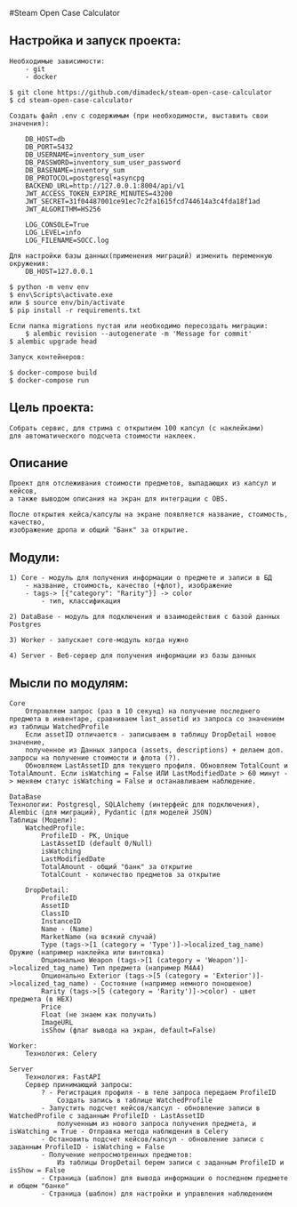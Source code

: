#Steam Open Case Calculator

## Настройка и запуск проекта:

    Необходимые зависимости:
        - git
        - docker

    $ git clone https://github.com/dimadeck/steam-open-case-calculator
    $ cd steam-open-case-calculator

    Создать файл .env с содержимым (при необходимости, выставить свои значения):

        DB_HOST=db
        DB_PORT=5432
        DB_USERNAME=inventory_sum_user
        DB_PASSWORD=inventory_sum_user_password
        DB_BASENAME=inventory_sum
        DB_PROTOCOL=postgresql+asyncpg
        BACKEND_URL=http://127.0.0.1:8004/api/v1
        JWT_ACCESS_TOKEN_EXPIRE_MINUTES=43200
        JWT_SECRET=31f04487001ce91ec7c2fa1615fcd744614a3c4fda18f1ad
        JWT_ALGORITHM=HS256

        LOG_CONSOLE=True
        LOG_LEVEL=info
        LOG_FILENAME=SOCC.log
    
    Для настройки базы данных(применения миграций) изменить переменную окружения:
        DB_HOST=127.0.0.1
    
    $ python -m venv env
    $ env\Scripts\activate.exe 
    или $ source env/bin/activate
    $ pip install -r requirements.txt
        
    Если папка migrations пустая или необходимо пересоздать миграции:
        $ alembic revision --autogenerate -m 'Message for commit'
    $ alembic upgrade head 

    Запуск контейнеров:

    $ docker-compose build
    $ docker-compose run



## Цель проекта: 

    Собрать сервис, для стрима с открытием 100 капсул (с наклейками) 
    для автоматического подсчета стоимости наклеек. 


## Описание

    Проект для отслеживания стоимости предметов, выпадающих из капсул и кейсов, 
    а также выводом описания на экран для интеграции с OBS.

    После открытия кейса/капсулы на экране появляется название, стоимость, качество, 
    изображение дропа и общий "Банк" за открытие. 


## Модули:

    1) Core - модуль для получения информации о предмете и записи в БД
        - название, стоимость, качество (+флот), изображение 
        - tags-> [{"category": "Rarity"}] -> color
            - тип, классификация

    2) DataBase - модуль для подключения и взаимодействия с базой данных Postgres 

    3) Worker - запускает core-модуль когда нужно

    4) Server - Веб-сервер для получения информации из базы данных


## Мысли по модулям:

    Core
        Отправляем запрос (раз в 10 секунд) на получение последнего предмета в инвентаре, сравниваем last_assetid из запроса со значением из таблицы WatchedProfile
        Если assetID отличается - записываем в таблицу DropDetail новое значение, 
        полученное из Данных запроса (assets, descriptions) + делаем доп. запросы на получение стоимости и флота (?). 
        Обновляем LastAssetID для текущего профиля. Обновляем TotalCount и TotalAmount. Если isWatching = False ИЛИ LastModifiedDate > 60 минут -> меняем статус isWatching = False и останавливаем наблюдение.
        
    DataBase
    Технологии: Postgresql, SQLAlchemy (интерфейс для подключения), Alembic (для миграций), Pydantic (для моделей JSON)
    Таблицы (Модели):
        WatchedProfile:
            ProfileID - PK, Unique
            LastAssetID (default 0/Null)
            isWatching
            LastModifiedDate
            TotalAmount - общий "банк" за открытие
            TotalCount - количество предметов за открытие

        DropDetail:
            ProfileID
            AssetID
            ClassID
            InstanceID
            Name - (Name)
            MarketName (на всякий случай)
            Type (tags->[1 (category = 'Type')]->localized_tag_name) Оружие (например наклейка или винтовка)
            Опционально Weapon (tags->[1 (category = 'Weapon')]->localized_tag_name) Тип предмета (например М4А4)
            Опционально Exterior (tags->[5 (category = 'Exterior')]->localized_tag_name) - Состояние (например немного поношеное)
            Rarity (tags->[5 (category = 'Rarity')]->color) - цвет предмета (в HEX)
            Price
            Float (не знаем как получить)
            ImageURL
            isShow (флаг вывода на экран, default=False)

    Worker:
        Технология: Celery
    
    Server
        Технология: FastAPI
        Сервер принимающий запросы:
            ? - Регистрация профиля - в теле запроса передаем ProfileID
                Создать запись в таблице WatchedProfile
            - Запустить подсчет кейсов/капсул - обновление записи в WatchedProfile c заданным ProfileID - LastAssetID 
                полученным из нового запроса получения предмета, и isWatching = True - Отправка метода наблюдения в Celery
            - Остановить подсчет кейсов/капсул - обновление записи c заданным ProfileID - isWatching = False
            - Получение непросмотренных предметов: 
                Из таблицы DropDetail берем записи с заданным ProfileID и isShow = False
            - Страница (шаблон) для вывода информации о последнем предмете и общем "банке"
            - Страница (шаблон) для настройки и управления наблюдением